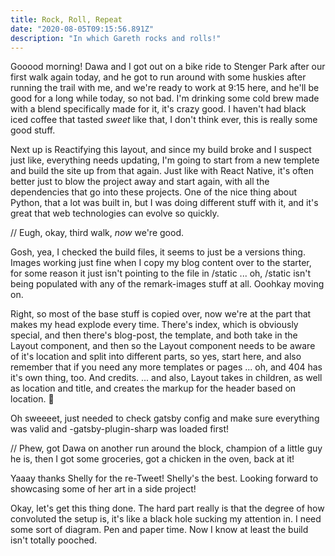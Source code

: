 ```yaml
---
title: Rock, Roll, Repeat
date: "2020-08-05T09:15:56.891Z"
description: "In which Gareth rocks and rolls!"
---
```


Gooood morning! Dawa and I got out on a bike ride to Stenger Park after our first walk again today, and he got to run around with some huskies after running the trail with me, and we're ready to work at 9:15 here, and he'll be good for a long while today, so not bad. I'm drinking some cold brew made with a blend specifically made for it, it's crazy good. I haven't had black iced coffee that tasted _sweet_ like that, I don't think ever, this is really some good stuff.

Next up is Reactifying this layout, and since my build broke and I suspect just like, everything needs updating, I'm going to start from a new templete and build the site up from that again. Just like with React Native, it's often better just to blow the project away and start again, with all the dependencies that go into these projects. One of the nice thing about Python, that a lot was built in, but I was doing different stuff with it, and it's great that web technologies can evolve so quickly.

// Eugh, okay, third walk, _now_ we're good.

Gosh, yea, I checked the build files, it seems to just be a versions thing. Images working just fine when I copy my blog content over to the starter, for some reason it just isn't pointing to the file in /static ... oh, /static isn't being populated with any of the remark-images stuff at all. Ooohkay moving on.

Right, so most of the base stuff is copied over, now we're at the part that makes my head explode every time. There's index, which is obviously special, and then there's blog-post, the template, and both take in the Layout component, and then so the Layout component needs to be aware of it's location and split into different parts, so yes, start here, and also remember that if you need any more templates or pages ... oh, and 404 has it's own thing, too. And credits. ... and also, Layout takes in children, as well as location and title, and creates the markup for the header based on location. 🍝

Oh sweeeet, just needed to check gatsby config and make sure everything was valid and -gatsby-plugin-sharp was loaded first!

// Phew, got Dawa on another run around the block, champion of a little guy he is, then I got some groceries, got a chicken in the oven, back at it!

Yaaay thanks Shelly for the re-Tweet! Shelly's the best. Looking forward to showcasing some of her art in a side project!

Okay, let's get this thing done. The hard part really is that the degree of how convoluted the setup is, it's like a black hole sucking my attention in. I need some sort of diagram. Pen and paper time. Now I know at least the build isn't totally pooched.
